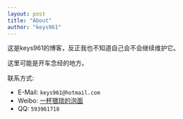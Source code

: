 ```yaml
---
layout: post
title: "About"
author: "keys961"
---
```


这是keys961的博客，反正我也不知道自己会不会继续维护它。

这里可能是开车念经的地方。

联系方式:

- E-Mail: `keys961@hotmail.com`
- Weibo: <a href="http://weibo.com/u/2257171647?refer_flag=1001030101_">一杯猥琐的泡面</a>
- QQ: `593961718`

